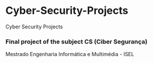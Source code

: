 # Cyber-Security-Projects
Cyber Security Projects 


### Final project of the subject CS (Ciber Segurança)

Mestrado Engenharia Informática e Multimédia - ISEL

